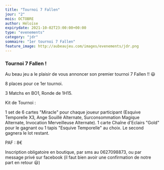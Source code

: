 ```yaml
---
title: "Tournoi 7 Fallen"
jour: "2"
mois: OCTOBRE
author: Héloïse
expirydate: 2021-10-02T23:00:00+00:00
type: "evenements"
category: "jdr"
sommaire: "1er tournoi 7 Fallen"
feature_image: http://aubeaujeu.com/images/evenements/jdr.png
---
```

### Tournoi 7 Fallen !

Au beau jeu a le plaisir de vous annoncer son premier tournoi 7 Fallen !! 😃

8 places pour ce 1er tournoi.

3 Matchs en BO1, Ronde de 1H15.

Kit de Tournoi :

1 set de 6 cartes "Miracle" pour chaque joueur participant (Esquive Temporelle X3, Ange Souillé Alternate, Surconsommation Magique Alternate, Invocation Merveilleuse Alternate).
1 carte Chaîne d'Eclairs "Gold" pour le gagnant ou 1 tapis "Esquive Temporelle" au choix. Le second gagnera le lot restant.

PAF : 8€

Inscription obligatoire en boutique, par sms au 0627098873, ou par message privé sur facebook (il faut bien avoir une confirmation de notre part en retour 😃)
